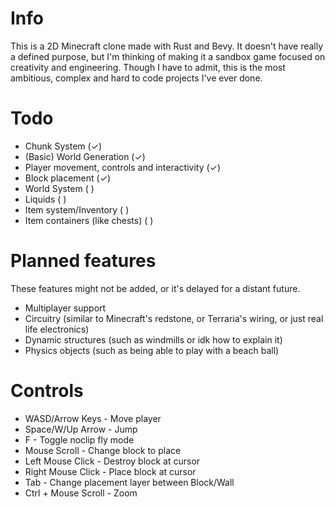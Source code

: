 # Info
This is a 2D Minecraft clone made with Rust and Bevy. It doesn't have really a defined purpose, but I'm thinking of making it a sandbox game focused on creativity and engineering.
Though I have to admit, this is the most ambitious, complex and hard to code projects I've ever done.

# Todo
- Chunk System (✓)
- (Basic) World Generation (✓)
- Player movement, controls and interactivity (✓)
- Block placement (✓)
- World System ( )
- Liquids ( )
- Item system/Inventory ( )
- Item containers (like chests) ( )

# Planned features
These features might not be added, or it's delayed for a distant future.
- Multiplayer support
- Circuitry (similar to Minecraft's redstone, or Terraria's wiring, or just real life electronics)
- Dynamic structures (such as windmills or idk how to explain it)
- Physics objects (such as being able to play with a beach ball)

# Controls
- WASD/Arrow Keys - Move player
- Space/W/Up Arrow - Jump
- F - Toggle noclip fly mode
- Mouse Scroll - Change block to place
- Left Mouse Click - Destroy block at cursor
- Right Mouse Click - Place block at cursor
- Tab - Change placement layer between Block/Wall
- Ctrl + Mouse Scroll - Zoom 
